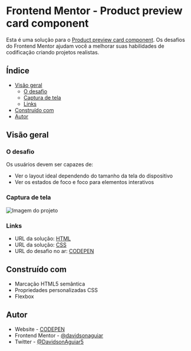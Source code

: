 # Frontend Mentor - Product preview card component

Esta é uma solução para o [Product preview card component](https://www.frontendmentor.io/challenges/product-preview-card-component-GO7UmttRfa/hub). Os desafios do Frontend Mentor ajudam você a melhorar suas habilidades de codificação criando projetos realistas.

## Índice

- [Visão geral](#visão-geral)
   - [O desafio](#o-desafio)
   - [Captura de tela](#captura-de-tela)
   - [Links](#links)
- [Construído com](#construído-com)
- [Autor](#autor)

## Visão geral

### O desafio

Os usuários devem ser capazes de:

- Ver o layout ideal dependendo do tamanho da tela do dispositivo
- Ver os estados de foco e foco para elementos interativos
  
### Captura de tela

![Imagem do projeto](./images/capiture.jpeg)


### Links

- URL da solução: [HTML](./index.html)
- URL da solução: [CSS](./style.css)
- URL do desafio no ar: [CODEPEN](https://codepen.io/davidsonaguiar/full/yLEEZME)

## Construído com

- Marcação HTML5 semântica
- Propriedades personalizadas CSS
- Flexbox
  
## Autor

- Website - [CODEPEN](https://codepen.io/davidsonaguiar)
- Frontend Mentor - [@davidsonaguiar](https://www.frontendmentor.io/profile/davidsonaguiar)
- Twitter - [@DavidsonAguiar5](https://twitter.com/DavidsonAguiar5)

